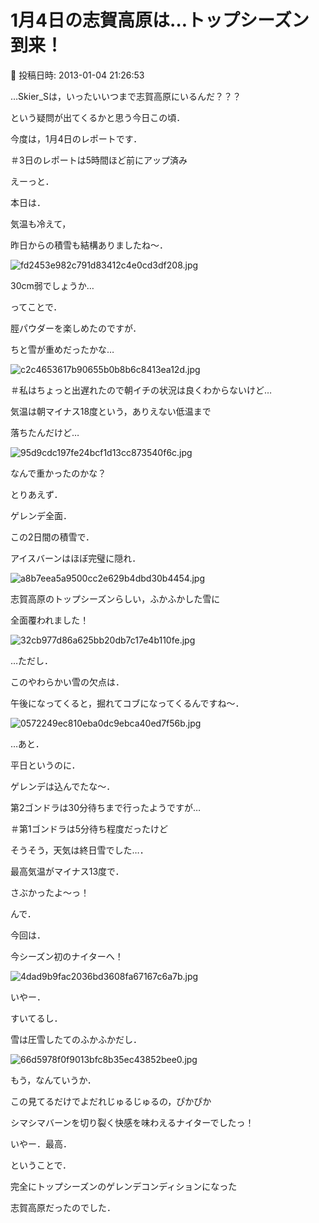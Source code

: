 # 1月4日の志賀高原は…トップシーズン到来！

📅 投稿日時: 2013-01-04 21:26:53

…Skier_Sは，いったいいつまで志賀高原にいるんだ？？？


という疑問が出てくるかと思う今日この頃．





今度は，1月4日のレポートです．


＃3日のレポートは5時間ほど前にアップ済み





えーっと．


本日は．


気温も冷えて，


昨日からの積雪も結構ありましたね～．




![fd2453e982c791d83412c4e0cd3df208.jpg](images/fd2453e982c791d83412c4e0cd3df208.jpg)




30cm弱でしょうか…





ってことで．


脛パウダーを楽しめたのですが．


ちと雪が重めだったかな…




![c2c4653617b90655b0b8b6c8413ea12d.jpg](images/c2c4653617b90655b0b8b6c8413ea12d.jpg)




＃私はちょっと出遅れたので朝イチの状況は良くわからないけど…





気温は朝マイナス18度という，ありえない低温まで


落ちたんだけど…




![95d9cdc197fe24bcf1d13cc873540f6c.jpg](images/95d9cdc197fe24bcf1d13cc873540f6c.jpg)




なんで重かったのかな？





とりあえず．


ゲレンデ全面．


この2日間の積雪で．


アイスバーンはほぼ完璧に隠れ．




![a8b7eea5a9500cc2e629b4dbd30b4454.jpg](images/a8b7eea5a9500cc2e629b4dbd30b4454.jpg)




志賀高原のトップシーズンらしい，ふかふかした雪に


全面覆われました！




![32cb977d86a625bb20db7c17e4b110fe.jpg](images/32cb977d86a625bb20db7c17e4b110fe.jpg)







…ただし．


このやわらかい雪の欠点は．


午後になってくると，掘れてコブになってくるんですね～．




![0572249ec810eba0dc9ebca40ed7f56b.jpg](images/0572249ec810eba0dc9ebca40ed7f56b.jpg)







…あと．


平日というのに．


ゲレンデは込んでたな～．


第2ゴンドラは30分待ちまで行ったようですが…


＃第1ゴンドラは5分待ち程度だったけど





そうそう，天気は終日雪でした…．


最高気温がマイナス13度で．


さぶかったよ～っ！





んで．


今回は．


今シーズン初のナイターへ！




![4dad9b9fac2036bd3608fa67167c6a7b.jpg](images/4dad9b9fac2036bd3608fa67167c6a7b.jpg)




いやー．


すいてるし．


雪は圧雪したてのふかふかだし．




![66d5978f0f9013bfc8b35ec43852bee0.jpg](images/66d5978f0f9013bfc8b35ec43852bee0.jpg)




もう，なんていうか．


この見てるだけでよだれじゅるじゅるの，ぴかぴか


シマシマバーンを切り裂く快感を味わえるナイターでしたっ！


いやー．最高．





ということで．


完全にトップシーズンのゲレンデコンディションになった


志賀高原だったのでした．
